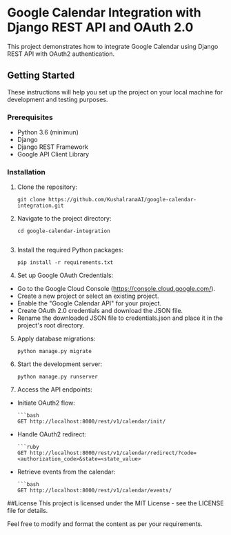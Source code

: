 # Google Calendar Integration with Django REST API and OAuth 2.0

This project demonstrates how to integrate Google Calendar using Django REST API with OAuth2 authentication.

## Getting Started

These instructions will help you set up the project on your local machine for development and testing purposes.

### Prerequisites

- Python 3.6 (minimun)
- Django
- Django REST Framework
- Google API Client Library

### Installation

1. Clone the repository:

   ```shell
   git clone https://github.com/KushalranaAI/google-calendar-integration.git
   
2. Navigate to the project directory:

    ```shell
    cd google-calendar-integration


3. Install the required Python packages:

    ```shell
    pip install -r requirements.txt

4. Set up Google OAuth Credentials:

- Go to the Google Cloud Console (https://console.cloud.google.com/).
- Create a new project or select an existing project.
- Enable the "Google Calendar API" for your project.
- Create OAuth 2.0 credentials and download the JSON file.
- Rename the downloaded JSON file to credentials.json and place it in the project's root directory.

5. Apply database migrations:

      ```shell
      python manage.py migrate

6. Start the development server:

    ```shell
    python manage.py runserver

7. Access the API endpoints:

- Initiate OAuth2 flow:

      ```bash
      GET http://localhost:8000/rest/v1/calendar/init/
- Handle OAuth2 redirect:

      ```ruby
      GET http://localhost:8000/rest/v1/calendar/redirect/?code=<authorization_code>&state=<state_value>

- Retrieve events from the calendar:

      ```bash
      GET http://localhost:8000/rest/v1/calendar/events/
        
##License
This project is licensed under the MIT License - see the LICENSE file for details.

Feel free to modify and format the content as per your requirements.

